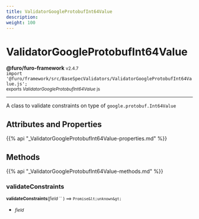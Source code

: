 ```yaml
---
title: ValidatorGoogleProtobufInt64Value
description: 
weight: 100
---
```


# ValidatorGoogleProtobufInt64Value

**@furo/furo-framework** <small>v2.4.7</small>
<br>`import '@furo/framework/src/BaseSpecValidators/ValidatorGoogleProtobufInt64Value.js';`<small>
<br>exports *ValidatorGoogleProtobufInt64Value* js</small>


****

A class to validate constraints on type of <code>google.protobuf.Int64Value</code>

## Attributes and Properties
{{% api "_ValidatorGoogleProtobufInt64Value-properties.md" %}}






## Methods
{{% api "_ValidatorGoogleProtobufInt64Value-methods.md" %}}


### **validateConstraints**
<small>**validateConstraints**(*field* `` ) ⟹ `Promise&lt;unknown&gt;`</small>



- <small>*field* </small>
<br><br>
